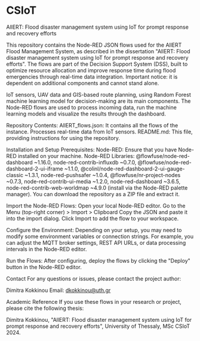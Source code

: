 # CSIoT
AllERT: Flood disaster management system using IoT for prompt response and recovery efforts

This repository contains the Node-RED JSON flows used for the AllERT Flood Management System, as described in the dissertation "AllERT: Flood disaster management system using IoT for prompt response and recovery efforts". The flows are part of the Decision Support System (DSS), built to optimize resource allocation and improve response time during flood emergencies through real-time data integration. 
Important notice: it is dependent on additional components and cannot stand alone.

IoT sensors, UAV data and GIS-based route planning, using Random Forest machine learning model for decision-making are its main components. The Node-RED flows are used to process incoming data, run the machine learning models and visualize the results through the dashboard.

Repository Contents:
AllERT_flows.json: It contains all the flows of the instance. Processes real-time data from IoT sensors.
README.md: This file, providing instructions for using the repository.

Installation and Setup Prerequisites: 
Node-RED: Ensure that you have Node-RED installed on your machine.
Node-RED Libraries: @flowfuse/node-red-dashboard ~1.16.0, node-red-contrib-influxdb ~0.7.0, @flowfuse/node-red-dashboard-2-ui-iframe ~1.1.0, @colinl/node-red-dashboard-2-ui-gauge-classic ~1.3.1, node-red-pushsafer ~1.0.4, @flowfuse/nr-project-nodes ~0.7.3, node-red-contrib-ui-media ~1.2.0, node-red-dashboard ~3.6.5, node-red-contrib-web-worldmap ~4.9.0 (install via the Node-RED palette manager).
You can download the repository as a ZIP file and extract it.

Import the Node-RED Flows:
Open your local Node-RED editor.
Go to the Menu (top-right corner) > Import > Clipboard
Copy the JSON and paste it into the import dialog.
Click Import to add the flow to your workspace.

Configure the Environment:
Depending on your setup, you may need to modify some environment variables or connection strings.
For example, you can adjust the MQTT broker settings, REST API URLs, or data processing intervals in the Node-RED editor.

Run the Flows:
After configuring, deploy the flows by clicking the "Deploy" button in the Node-RED editor.

Contact
For any questions or issues, please contact the project author:

Dimitra Kokkinou
Email: dkokkinou@uth.gr

Academic Reference
If you use these flows in your research or project, please cite the following thesis:

Dimitra Kokkinou, "AllERT: Flood disaster management system using IoT for prompt response and recovery efforts", University of Thessaly, MSc CSIoT 2024.
